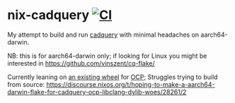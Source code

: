 # nix-cadquery [![CI](https://github.com/n8henrie/nix-cadquery/actions/workflows/ci.yml/badge.svg)](https://github.com/n8henrie/nix-cadquery/actions/workflows/ci.yml)

My attempt to build and run [cadquery] with minimal headaches on aarch64-darwin.

NB: this is for aarch64-darwin only; if looking for Linux you might be interested in https://github.com/vinszent/cq-flake/

Currently leaning on [an existing wheel][0] for [OCP]; Struggles trying to build from source: https://discourse.nixos.org/t/hoping-to-make-a-aarch64-darwin-flake-for-cadquery-ocp-libclang-dylib-woes/28261/2

[cadquery]: https://github.com/CadQuery/cadquery
[OCP]: https://github.com/CadQuery/OCP
[0]: https://github.com/CadQuery/ocp-build-system
